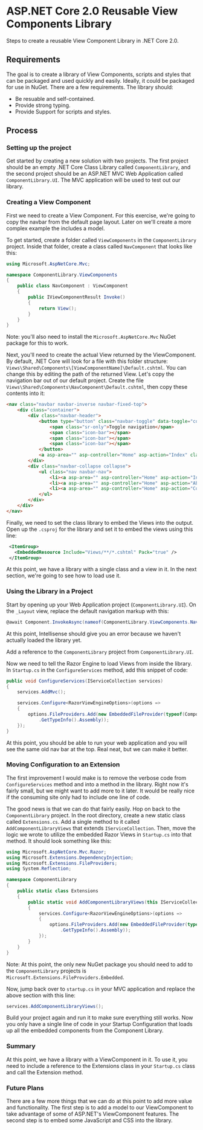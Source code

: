 # ASP.NET Core 2.0 Reusable View Components Library
Steps to create a reusable View Component Library in .NET Core 2.0.

## Requirements
The goal is to create a library of View Components, scripts and styles that can be packaged and used quickly and easily. Ideally, it could be packaged for use in NuGet.
There are a few requirements. The library should:
* Be resuable and self-contained.
* Provide strong typing.
* Provide Support for scripts and styles.

## Process

### Setting up the project
Get started by creating a new solution with two projects. The first project should be an empty .NET Core Class Library called `ComponentLibrary`, and the second project should be an ASP.NET MVC Web Application called `ComponentLibrary.UI`. The MVC application will be used to test out our library.

### Creating a View Component
First we need to create a View Component. For this exercise, we're going to copy the navbar from the default page layout. Later on we'll create a more complex example the includes a model. 

To get started, create a folder called `ViewComponents` in the `ComponentLibrary` project. Inside that folder, create a class called `NavComponent` that looks like this:
```C#
using Microsoft.AspNetCore.Mvc;

namespace ComponentLibrary.ViewComponents
{
    public class NavComponent : ViewComponent
    {
        public IViewComponentResult Invoke()
        {
            return View();
        }
    }
}
```
Note: you'll also need to install the `Microsoft.AspNetCore.Mvc` NuGet package for this to work.

Next, you'll need to create the actual View returned by the ViewComponent. By default, .NET Core will look for a file with this folder structure: `Views\Shared\Components\[ViewComponentName]\Default.cshtml`. You can change this by editing the path of the returned View.
Let's copy the navigation bar out of our default project. Create the file `Views\Shared\Components\NavComponent\Default.cshtml`, then copy these contents into it:
```HTML
<nav class="navbar navbar-inverse navbar-fixed-top">
    <div class="container">
        <div class="navbar-header">
            <button type="button" class="navbar-toggle" data-toggle="collapse" data-target=".navbar-collapse">
                <span class="sr-only">Toggle navigation</span>
                <span class="icon-bar"></span>
                <span class="icon-bar"></span>
                <span class="icon-bar"></span>
            </button>
            <a asp-area="" asp-controller="Home" asp-action="Index" class="navbar-brand">ComponentsLibrary.UI</a>
        </div>
        <div class="navbar-collapse collapse">
            <ul class="nav navbar-nav">
                <li><a asp-area="" asp-controller="Home" asp-action="Index">Home</a></li>
                <li><a asp-area="" asp-controller="Home" asp-action="About">About</a></li>
                <li><a asp-area="" asp-controller="Home" asp-action="Contact">Contact</a></li>
            </ul>
        </div>
    </div>
</nav>
```

Finally, we need to set the class library to embed the Views into the output. Open up the `.csproj` for the library and set it to embed the views using this line:
```XML
 <ItemGroup>
   <EmbeddedResource Include="Views/**/*.cshtml" Pack="true" />
 </ItemGroup>
```

At this point, we have a library with a single class and a view in it. In the next section, we're going to see how to load use it.

### Using the Library in a Project
Start by opening up your Web Application project (`ComponentLibrary.UI`). On the `_Layout` view, replace the default navigation markup with this:
``` C#
@await Component.InvokeAsync(nameof(ComponentLibrary.ViewComponents.NavComponent))
```

At this point, Intellisense should give you an error because we haven't actually loaded the library yet. 

Add a reference to the `ComponentLibrary` project from `ComponentLibrary.UI`. 

Now we need to tell the Razor Engine to load Views from inside the library. In `Startup.cs` in the `ConfigureServices` method, add this snippet of code:
```C#
public void ConfigureServices(IServiceCollection services)
{
    services.AddMvc();

    services.Configure<RazorViewEngineOptions>(options =>
    {
        options.FileProviders.Add(new EmbeddedFileProvider(typeof(ComponentLibrary.ViewComponents.NavComponent)
            .GetTypeInfo().Assembly));
    });
}
```

At this point, you should be able to run your web application and you will see the same old nav bar at the top. Real neat, but we can make it better.

### Moving Configuration to an Extension
The first improvement I would make is to remove the verbose code from `ConfigureServices` method and into a method in the library. Right now it's fairly small, but we might want to add more to it later. It would be really nice if the consuming site only had to include one line of code. 

The good news is that we can do that fairly easily. Hop on back to the `ComponentLibrary` project. In the root directory, create a new static class called `Extensions.cs`. Add a single method to it called `AddComponentLibraryViews` that extends `IServiceCollection`. Then, move the logic we wrote to utilize the embedded Razor Views in `Startup.cs` into that method. It should look something like this:
```C#
using Microsoft.AspNetCore.Mvc.Razor;
using Microsoft.Extensions.DependencyInjection;
using Microsoft.Extensions.FileProviders;
using System.Reflection;

namespace ComponentLibrary
{
    public static class Extensions
    {
        public static void AddComponentLibraryViews(this IServiceCollection services)
        {
            services.Configure<RazorViewEngineOptions>(options =>
            {
                options.FileProviders.Add(new EmbeddedFileProvider(typeof(ComponentLibrary.ViewComponents.NavComponent)
                    .GetTypeInfo().Assembly));
            });
        }
    }
}
```
Note: At this point, the only new NuGet package you should need to add to the `ComponentLibrary` projects is `Microsoft.Extensions.FileProviders.Embedded`.

Now, jump back over to `startup.cs` in your MVC application and replace the above section with this line:
```C#
services.AddComponentLibraryViews();
```

Build your project again and run it to make sure everything still works. Now you only have a single line of code in your Startup Configuration that loads up all the embedded components from the Component Library.

### Summary
At this point, we have a library with a ViewComponent in it. To use it, you need to include a reference to the Extensions class in your `Startup.cs` class and call the Extension method.

### Future Plans
There are a few more things that we can do at this point to add more value and functionality. The first step is to add a model to our ViewComponent to take advantage of some of ASP.NET's ViewComponent features. The second step is to embed some JavaScript and CSS into the library.

